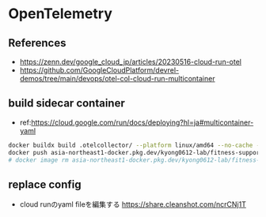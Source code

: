 # OpenTelemetry

## References

- <https://zenn.dev/google_cloud_jp/articles/20230516-cloud-run-otel>
- <https://github.com/GoogleCloudPlatform/devrel-demos/tree/main/devops/otel-col-cloud-run-multicontainer>

## build sidecar container

- ref:<https://cloud.google.com/run/docs/deploying?hl=ja#multicontainer-yaml>

```bash
docker buildx build .otelcollector/ --platform linux/amd64 --no-cache --tag asia-northeast1-docker.pkg.dev/kyong0612-lab/fitness-supporter/sidecar/otel:latest
docker push asia-northeast1-docker.pkg.dev/kyong0612-lab/fitness-supporter/sidecar/otel:latest
# docker image rm asia-northeast1-docker.pkg.dev/kyong0612-lab/fitness-supporter/sidecar/otel:latest
```

## replace config

- cloud runのyaml fileを編集する
<https://share.cleanshot.com/ncrCNj1T>

